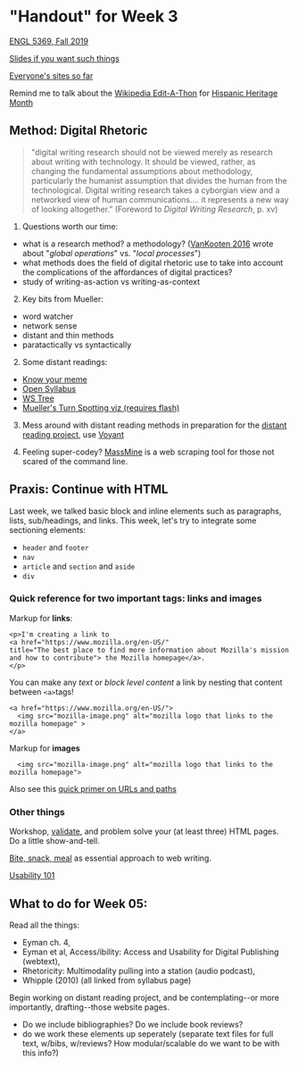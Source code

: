 # "Handout" for Week 3

[ENGL 5369, Fall 2019](calendar.html)

[Slides if you want such things](https://docs.google.com/presentation/d/e/2PACX-1vRufA94YIvpbFkJ2K591QOVPqCeLM5nAcGgkbJ0uiCuOgYeWh5OUR1FXmLTWgReyHFb8yPoLY4kWyb5/pub?start=false&loop=false&delayms=3000)

[Everyone's sites so far](fambly)

Remind me to talk about the [Wikipedia Edit-A-Thon](https://www.tamucc.edu/campus-announcements/oct.-10-wikipedia-edit-a-thon.html) for [Hispanic Heritage Month](http://hispanicheritagemonth.tamucc.edu/)


## Method: Digital Rhetoric

>"digital writing research should not be viewed merely as research about writing with technology. It should be viewed, rather, as changing the fundamental assumptions about methodology, particularly the humanist assumption that divides the human from the technological. Digital writing research takes a cyborgian view and a networked view of human communications.... it represents a new way of looking altogether.” (Foreword to <cite>Digital Writing Research</cite>, p. xv)

1. Questions worth our time:
  - what is a research method? a methodology? ([VanKooten 2016](http://enculturation.net/methodologies-and-methods-for-research-in-digital-rhetoric) wrote about "_global operations_" vs. "_local processes_")
  - what methods does the field of digital rhetoric use to take into account the complications of the affordances of digital practices?
  - study of writing-as-action vs writing-as-context


2. Key bits from Mueller:
  - word watcher
  - network sense
  - distant and thin methods
  - paratactically vs syntactically


2. Some distant readings:
  - [Know your meme](https://youtu.be/k6vHHxWWT0Y)
  - [Open Syllabus](https://opensyllabus.org/)
  - [WS Tree](https://www.writingstudiestree.org/live/tagadelic)
  - [Mueller's Turn Spotting viz (requires flash)](http://www.derekmueller.net/turn.html)


3. Mess around with distant reading methods in preparation for the [distant reading project](assignments.html), use [Voyant](https://voyant-tools.org/)

4. Feeling super-codey? [MassMine](http://www.massmine.org/index.html) is a web scraping tool for those not scared of the command line.


## Praxis: Continue with HTML

Last week, we talked basic block and inline elements such as paragraphs, lists, sub/headings, and links. This week, let's try to integrate some sectioning elements:
  - `header` and `footer`
  - `nav`
  - `article` and `section` and `aside`
  - `div`

### Quick reference for two important tags: links and images

Markup for **links**:

```
<p>I'm creating a link to
<a href="https://www.mozilla.org/en-US/"
title="The best place to find more information about Mozilla's mission
and how to contribute"> the Mozilla homepage</a>.
</p>
```

You can make any _text_ or _block level content_ a link by nesting that content between `<a>`tags!

```
<a href="https://www.mozilla.org/en-US/">
  <img src="mozilla-image.png" alt="mozilla logo that links to the mozilla homepage" >
</a>
```

Markup for **images**
```
  <img src="mozilla-image.png" alt="mozilla logo that links to the mozilla homepage">
```

Also see this [quick primer on URLs and paths](https://developer.mozilla.org/en-US/docs/Learn/HTML/Introduction_to_HTML/Creating_hyperlinks#A_quick_primer_on_URLs_and_paths)

### Other things

Workshop, [validate](https://validator.w3.org/), and problem solve your (at least three) HTML pages. Do a little show-and-tell.

[Bite, snack, meal](http://www.ewriteonline.com/bite-snack-and-meal-how-to-feed-content-hungry-site-visitors/) as essential approach to web writing.

[Usability 101](https://www.nngroup.com/articles/usability-101-introduction-to-usability/)

## What to do for Week 05:

Read all the things:
- Eyman ch. 4,
- Eyman et al, Access/ibility: Access and Usability for Digital Publishing (webtext),
- Rhetoricity: Multimodality pulling into a station (audio podcast),
- Whipple (2010) (all linked from syllabus page)

Begin working on distant reading project, and be contemplating--or more importantly, drafting--those website pages.
 - Do we include bibliographies? Do we include book reviews?
 - do we work these elements up seperately (separate text files for full text, w/bibs, w/reviews? How modular/scalable do we want to be with this info?)
